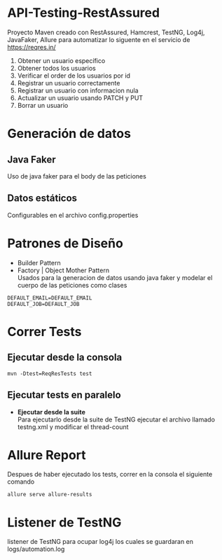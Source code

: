 # API-Testing-RestAssured
Proyecto Maven creado con RestAssured, Hamcrest, TestNG, Log4j, JavaFaker, Allure para automatizar lo siguente en el servicio de https://reqres.in/
1. Obtener un usuario específico
2. Obtener todos los usuarios
3. Verificar el order de los usuarios por id
4. Registrar un usuario correctamente
5. Registrar un usuario con informacion nula
6. Actualizar un usuario usando PATCH y PUT
7. Borrar un usuario

# Generación de datos
## Java Faker
Uso de java faker para el body de las peticiones
## Datos estáticos
Configurables en el archivo config.properties
# Patrones de Diseño
- Builder Pattern
- Factory | Object Mother Pattern <br>
Usados para la generacion de datos usando java faker y modelar el cuerpo de las peticiones como clases

```
DEFAULT_EMAIL=DEFAULT_EMAIL
DEFAULT_JOB=DEFAULT_JOB
```
# Correr Tests

## Ejecutar desde la consola
```
mvn -Dtest=ReqResTests test
```
## Ejecutar tests en paralelo
- **Ejecutar desde la suite** <br>
Para ejecutarlo desde la suite de TestNG ejecutar el archivo llamado testng.xml y modificar el thread-count<br>

# Allure Report
Despues de haber ejecutado los tests, correr en la consola el siguiente comando
```
allure serve allure-results
```
# Listener de TestNG
listener de TestNG para ocupar log4j los cuales se guardaran en logs/automation.log

